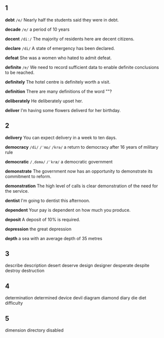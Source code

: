 ## 1
**debt**
`/e/`
Nearly half the students said they were in debt.

**decade**
`/e/`
a period of 10 years

**decent**
`/diː/`
The majority of residents here are decent citizens.

**declare**
`/di/`
A state of emergency has been declared.

**defeat**
She was a women who hated to admit defeat.

**definite**
`/e/`
We need to record sufficient data to enable definite conclusions to be reached.

**definitely**
The hotel centre is definitely worth a visit.

**definition**
There are many definitions of the word ""?

**deliberately**
He deliberately upset her.

**deliver**
I'm having some flowers deliverd for her birthday.

## 2
**delivery**
You can expect delivery in a week to ten days.

**democracy**
`/di/` `/ˈmɒ/` `/krə/`
a return to democracy after 16 years of military rule

**democratic**
`/ˌdemə/` `/ˈkræ/`
a democratic government

**demonstrate**
The government now has an opportunity to demonstrate its commitment to reform.

**demonstration**
The high level of calls is clear demonstration of the need for the service.

**dentist**
I'm going to dentist this afternoon.

**dependent**
Your pay is dependent on how much you produce.

**deposit**
A deposit of 10% is required.

**depression**
the great depression

**depth**
a sea with an average depth of 35 metres

## 3
describe
description
desert
deserve
design
designer
desperate
despite
destroy
destruction
## 4
determination
determined
device
devil
diagram
diamond
diary
die
diet
difficulty
## 5
dimension
directory
disabled